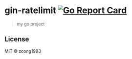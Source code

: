# gin-ratelimit [![Go Report Card](https://goreportcard.com/badge/github.com/zcong1993/gin-ratelimit)](https://goreportcard.com/report/github.com/zcong1993/gin-ratelimit)

> my go project

## License

MIT &copy; zcong1993
